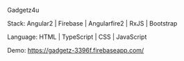 Gadgetz4u

Stack: Angular2 | Firebase | Angularfire2 | RxJS | Bootstrap

Language: HTML | TypeScript | CSS | JavaScript

Demo: https://gadgetz-3396f.firebaseapp.com/
